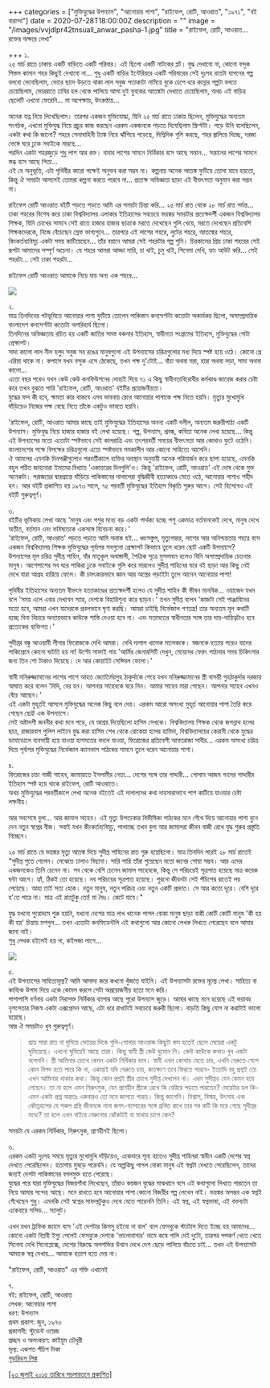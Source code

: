 +++
categories = ["মুক্তিযুদ্ধের উপন্যাস", "আনোয়ার পাশা", "রাইফেল, রোটি, আওরাত", "১৯৭১", "বই বারান্দা"]
date = 2020-07-28T18:00:00Z
description = ""
image = "/images/vvjdlpr42tnsuall_anwar_pasha-1.jpg"
title = "রাইফেল, রোটি, আওরাত... রক্তের অক্ষরে লেখা"

+++
১.  
২৫ মার্চ রাতে ঢাকায় একটি বাড়িতে একটি পরিবার। এই ছিলো একটি নাটকের প্লট। যুদ্ধ দেখাবো না, কোনো বন্দুক পিস্তল কামান শহর কিছুই দেখাবো না... শুধু একটি বাড়ির ইন্টেরিয়রে একটি পরিবারের সেই দুঃসহ রাতটা যাপনের গল্প বলবো ভেবেছিলাম, ভোরে ছাদে উড়তে থাকা লাল সবুজ পতাকাটা নামিয়ে বুকে চেপে ধরে কান্নার গল্পটা বলতে চেয়েছিলাম, ভোররাতে ঢাবির হল থেকে পালিয়ে আসা দুই যুবকের আতঙ্কটা দেখাতে চেয়েছিলাম, অথচ এই বাড়ির ছেলেটি এখনো ফেরেনি... মা অপেক্ষায়, উৎকণ্ঠায়...

অনেক যত্ন নিয়ে লিখেছিলাম। তারপর একজন মুক্তিযোদ্ধা, যিনি ২৫ মার্চ রাতে ঢাকায় ছিলেন, মুক্তিযুদ্ধের অন্যতম সংগঠক, এখনো মুক্তিযুদ্ধ নিয়ে প্রচুর কাজ করছেন এরকম একজনকে পড়তে দিযেছিলাম স্ক্রিপ্টটা। পড়ে উনি বলেছিলেন, একটা কথা কি জানো? শহরে সেনাবাহিনী ট্যাঙ্ক নিয়ে ঝাঁপিয়ে পড়েছে, দিগ্বিদিক গুলি করছে, শহর জ্বালিয়ে দিচ্ছে, দরজা ভেঙ্গে ঘরে ঢুকে সবাইকে মারছে...  
পরদিন একটা শহরজুড়ে শুধু লাশ আর রক্ত। বাবার লাশের সামনে নির্বিকার বসে আছে সন্তান... সন্তানের লাশের সামনে স্তব্ধ বসে আছে পিতা...  
এই যে অনুভূতি, এটা পৃথিবীর কারো পক্ষেই অনুভব করা সম্ভব না। কল্পনায় অনেক আতঙ্ক ফুটিয়ে তোলা যাবে হয়তো, কিন্তু ঐ সময়টা আসলেই তোমরা কল্পনা করতে পারবে না... প্রত্যক্ষ অভিজ্ঞতা ছাড়া এই বীভৎসতা অনুমান করা সম্ভব না।

রাইফেল রোটি আওরাত বইটি পড়তে পড়তে আমি এর সময়টা চিন্তা করি... ২৫ মার্চ রাত থেকে ২৮ মার্চ রাত পর্যন্ত... ঢাকা শহরের বিশেষ করে ঢাকা বিশ্ববিদ্যালয় এলাকার ইতিহাসের সবচেয়ে ভয়ঙ্কর সময়টার প্রত্যক্ষদর্শী একজন বিশ্ববিদ্যালয় শিক্ষক, যিনি চোখের সামনে সেই রাতে হাজার হাজার ছাত্রকে মরতে দেখেছেন গুলি খেয়ে, মরতে দেখেছেন প্রতিবেশি শিক্ষকদেরকে, নিজে বেঁচেছেন স্রেফ ভাগ্যগুনে... তারপরে এই লাশের শহরে, লুটের শহরে, আতঙ্কের শহরে, কিংকর্তব্যবিমূঢ় একটা সময় কাটিয়েছেন... তাঁর বয়ানে আমরা সেই শহরটার গল্প শুনি। চিরকালের প্রিয় ঢাকা শহরের সেই রূপটা আমাদের সম্পূর্ণ অচেনা। যে শহরে আমরা আড্ডা মারি, চা খাই, চুমু খাই, সিনেমা দেখি, হ্যাং আউট করি... সেই শহরটা... সেই ঢাকা শহরটা...

রাইফেল রোটি আওরাত আমাকে নিয়ে যায় অন্য এক শহরে...

![](/images/vvjdlpr42tnsuall_anwar_pasha.jpg)

২.  
মাত্র তিনদিনের পটভূমিতে আনোয়ার পাশা ফুটিয়ে তোলেন পাকিস্তান কনসেপ্টটা কতোটা অকার্যকর ছিলো, অসাম্প্রদায়িক বাংলাদেশ কনসেপ্টটা কতোটা অপরিহার্য ছিলো।  
তিনদিনের অভিজ্ঞতায় রচিত হয় একটি জাতির সমস্ত বঞ্চনার ইতিহাস, স্বাধীনতা সংগ্রামের ইতিহাস, মুক্তিযুদ্ধের গোটা প্রেক্ষাপট।  
সাদা কালো লাল নীল হলুদ সবুজ সব রঙের মানুষগুলো এই উপন্যাসের চরিত্রগুলোর মধ্য দিয়ে স্পষ্ট হয়ে ওঠে। কোনো গ্রে এরিয়া থাকে না। কপালে যখন বন্দুক এসে ঠেকেছে, তখন পক্ষ দু'টোই... বাঁচা অথবা মরা, হারা অথবা লড়া, সাদা অথবা কালো...  
এতো বছর পরেও যখন কেউ কেউ কনফিউশনের দোহাই দিয়ে ৭১ এ কিছু স্বাধীনতাবিরোধীর কর্মকাণ্ড জায়েজ করার চেষ্টা করে তখন বুঝতে পারি 'রাইফেল, রোটি, আওরাত' বইটির প্রয়োজনীয়তা।  
যুদ্ধের ফল কী হবে, ক্ষমতা কার থাকবে এসব ভাবনায় রেখে আনোয়ার পাশাকে পক্ষ নিতে হয়নি। মৃত্যুর মুখোমুখি দাঁড়িয়েও নিজের পক্ষ বেছে নিতে তাঁকে একটুও ভাবতে হয়নি।

'রাইফেল, রোটি, আওরাত আমার কাছে তাই মুক্তিযুদ্ধের ইতিহাসের অনন্য একটি দলীল, অন্যতম জরুরীপাঠ্য একটি উপন্যাস। মুক্তিযুদ্ধ নিয়ে হাজার হাজার বই লেখা হয়েছে। গল্প, উপন্যাস, প্রবন্ধ, কবিতা অনেক লেখা হয়েছে... কিন্তু এই উপন্যাসের মতো এতোটা স্পষ্টভাবে সেই কালরাত্রি এবং তৎপরবর্তী সময়ের বীভৎসতা আর কোথাও ফুটে ওঠেনি। বাংলাদেশের পক্ষে বিপক্ষের চরিত্রগুলো এতো স্পষ্টভাবে সমকালীন আর কোনো সাহিত্যে আসেনি।  
ঐ আমলের এমনকি দিনপঞ্জীগুলোও পরবর্তীকালে ব্যক্তির অবস্থান অনুযায়ী অনেক পরিমার্জন করে ছাপা হয়েছে, এমনকি বহুল পঠিত জাহানারা ইমামের বিখ্যাত 'একাত্তরের দিনগুলি'ও। কিন্তু 'রাইফেল, রোটি, আওরাত' এই দোষ থেকে মুক্ত অনেকটা। পরাজয়ের দ্বারপ্রান্তে দাঁড়িয়ে পাকিস্তানের দালালেরা বুদ্ধিজীবী হত্যাকাণ্ডে মেতে ওঠে, আনোয়ার পাশাও শহীদ হন। আর বইটি প্রকাশিত হয় ১৯৭৩ সালে, ৭৫ পরবর্তী মুক্তিযুদ্ধের ইতিহাস বিকৃতি শুরুর আগে। সেই হিসেবেও এই বইটি গুরুত্বপূর্ণ।

৩.  
বইটির ভূমিকায় লেখা আছে 'মানুষ এবং পশুর মধ্যে বড় একটা পার্থক্য হচ্ছে পশু একমাত্র বর্তমানকেই দেখে, মানুষ দেখে অতীত, বর্তমান এবং ভবিষ্যতকে একসঙ্গে বিবেচনা করে।'  
'রাইফেল, রোটি, আওরাত' পড়তে পড়তে আমি অবাক হই... ধ্বংসস্তুপ, মৃত্যুগহ্বর, লাশের আর অনিশ্চয়তার শহরে বসে একজন বিশ্ববিদ্যালয় শিক্ষক মুক্তিযুদ্ধের পূর্বাপর সবগুলো প্রেক্ষাপট কিভাবে তুলে ধরেন ছোট একটি উপন্যাসে?  
উপন্যাসের মূল চরিত্র সুদীপ্ত শাহিন, যাঁর মাতৃকুল অবাঙ্গালী, পৈত্রিক সূত্রে মুসলমান হলেও যিনি অসাম্প্রদায়িক চেতনার মানুষ। আশেপাশের সব ঘরে পাকিরা ঢুকে সবাইকে গুলি করে মারলেও সুদীপ্ত শাহিনের ঘরে বই ছাড়া আর কিছু নেই দেখে যারা আগ্রহ হারিয়ে ফেলে। কী চমৎকারভাবে জ্ঞান আর অস্ত্রের লড়াইটা তুলে আনেন আনোয়ার পাশা!

পৃথিবীর ইতিহাসের অন্যতম বীভৎস হত্যাকাণ্ডের প্রত্যক্ষদর্শী হলেও যে সুদীপ্ত শাহিন কী ভীষন মানবিক... ওয়াজেদ যখন বলে 'সময় এলে এবার দেখবেন স্যার, দেশকে বিহারিশূন্য করে ছাড়ব।' তখন সুদীপ্ত বলেন 'কাজটা সেই পাঞ্জাবিদের মতো হবে, আমরা এখন যাদেরকে প্রবলভাবে ঘৃণা করছি। আমরা চাইছি নির্ভেজাল গণতন্ত্র! তার অন্যতম মূল কথাটি হচ্ছে বিনা বিচারে অন্যায়ভাবে কাউকে শাস্তি দেওয়া হবে না। এবং মতামতের স্বাধীনতার সঙ্গে তার দায়-দায়িত্বটাও হবে প্রত্যেকের ব্যক্তিগত।'

সুদীপ্তর বন্ধু আওয়ামী লীগার ফিরোজকে দেখি আমরা। দেখি দালাল খালেক মালেককে। স্বজনকে হত্যার পরেও যাদের পাকিপ্রেমে কোনো ঘাটতি হয় না! উল্টো সাফাই গায় 'আর্মির জেনারসিটি দেখুন, মেয়েদের ফেরৎ পাঠাবার সময় চিকিৎসার জন্য তিন শো টাকাও দিয়েছে। দে আর কোয়াইট সেন্সিবল ফেলো।'

স্বামী মনিরুজ্জামানের লাশের পাশে আহত জ্যোতির্ময়গুহ ঠাকুর্দাকে পেয়ে যখন মনিরুজ্জামানের স্ত্রী বাসন্তী গুহঠাকুর্দার দরজায় আঘাত করে বলেন 'দিদি, বের হন। আপনার সাহেবকে ঘরে নিন। আমার সাহেব মারা গেছেন। আপনার সাহেব এখনও বেঁচে আছেন।'  
এই একটা মুহূর্তই আসলে মুক্তিযুদ্ধের অনেক কিছু বলে দেয়। এরকম আরো অসংখ্য মুহূর্ত আনোয়ার পাশা তৈরি করে গেছেন ছোট্ট এক উপন্যাসে।  
সেই অষ্টাদশী জননীর কথা মনে পড়ে, যে আশ্রয় দিয়েছিলো হাসিম সেখকে। বিশ্ববিদ্যালয় শিক্ষক থেকে জগন্নাথ হলের ছাত্র, রাজারবাগ পুলিশ লাইনে যুদ্ধ করা হাসিম শেখ থেকে রোকেয়া হলের হামিদা, বিশ্ববিদ্যালয়ের কেরানী থেকে যুদ্ধের ডামাডোলে ব্যবসায়ী হয়ে যাওয়া হাশমতের বদলে যাওয়া, ফিরোজের প্রতিবেশী আফরোজা সাবীর... এরকম অসংখ্য চরিত্র দিয়ে পূর্বাপর মুক্তিযুদ্ধের নির্ভেজাল ক্যানভাস পাঠকের সামনে তুলে ধরেন আনোয়ার পাশা।

৪.  
ফিরোজের চাচা গাজী সাহেব, জামায়াতে ইসলামীর নেতা... দেশের সঙ্গে তার গাদ্দারী... গোলাম আজম গংদের গাদ্দারীর ইতিহাস স্পষ্ট হয়ে থাকে রাইফেল, রোটি আওরাতে।  
অথচ মুক্তিযুদ্ধের পরবর্তীকালে লেখা অনেক বইতেই এই দালালদের কথা দায়সারাভাবে পাশ কাটিয়ে যাওয়ার চেষ্টা লক্ষনীয়।

আর সবশেষে বুলা... আর জামাল সাহেব। এই মৃত্যু উপত্যকার বিভীষিকা পাঠকের মনে গেঁথে দিয়ে আনোয়ার পাশা বুনে দেন নতুন স্বপ্নের বীজ। সবাই যখন কীংকর্তব্যবিমূঢ়, পালাচ্ছে তখন বুলা আর জামালরা জীবন বাজী রেখে যুদ্ধ শুরুর প্রস্তুতি নিচ্ছেন।

২৫ মার্চ রাতে যে ভয়ঙ্কর মৃত্যু আতঙ্ক দিয়ে সুদীপ্ত শাহিনের রাত শুরু হয়েছিলো। মাত্র তিনদিন পরেই ২৮ মার্চ রাতেই "সুদীপ্ত শুতে গেলেন। মেঝেতে ঢালাও বিছানা। সারি সারি তাঁরা শুয়েছেন যতো জনের শোয়া সম্ভব। আর এদের একজনকেও তিনি চেনেন না। সব থেকে বেশি চেনেন জামাল সাহেবকে, কিন্তু সে পরিচয়েই সূত্রপাত হয়েছে মাত্র কয়েক ঘন্টা আগে। হ্যাঁ, ঠিকই তো হয়েছে। নব পরিচয়ের সূত্রপাত হয়েছে। পুরনো জীবনটা সেই পঁচিশের রাতেই লয় পেয়েছে। আহা তাই সত্য হোক। নতুন মানুষ, নতুন পরিচয় এবং নতুন একটি প্রভাত। সে আর কতো দূরে। বেশি দূরে হ'তে পারে না। মাত্র এই রাতটুকু তো! মা ভৈঃ। কেটে যাবে।"

যুদ্ধ যখনো পুরোদমে শুরু হয়নি, যখনো দেশের মাত্র লাখ খানেক পাগল বোকা মানুষ ছাড়া বাকী কোটি কোটি মানুষ 'কী হয় কী হয়' চিন্তায় মশগুল... তখন এতোটা কনফিডেন্টলি এই কথাগুলো আর কোনো লেখক লিখতে পেরেছেন বলে আমার জানা নাই।  
শুধু লেখক হইলেই হয় না, কইলজা লাগে...

![](/images/6b3f3dd02db0f27b20f1f1f8a74f18f9-5c131ac23537d.webp)

৫.  
এই উপন্যাসের সাহিত্যমূল্য? আমি আলাদা করে কখনো খুঁজতে যাইনি। এই উপন্যাসটা রক্তের মূল্যে লেখা। সাহিত্য বা কাব্যিক উপমা দিয়ে একে কোমল করলে সেটা অপ্রয়োজনীয় হতো মনে করি।  
পাশাপাশি বর্ণনায় একটা নিরাসক্ত নির্বিকার ব্যাপার আছে পুরো উপন্যাস জুড়ে। আমার কাছে মনে হয়েছে এই ভয়াবহ নৃশংসতার নিজস্ব একটা এক্সপ্রেসন আছে, এটা ধরে রাখাটাই সবচেয়ে জরুরী ছিলো। বাড়তি কিছু যোগ না করাটাই ভালো হয়েছে।  
আর ঐ সময়টাও খুব গুরুত্বপূর্ণ।

> প্রায় সারা রাত না ঘুমিয়ে ভোরের দিকে গুলি-গোলার আওয়াজ কিছুটা কম হতেই ছেলে মেয়েরা একটু ঘুমিয়েছে। এখনো ঘুমিয়েই আছে তারা। কিন্তু স্বামী স্ত্রী কেউ ঘুমোন নি। কেউ কাউকে কথাও খুব একটা বলেননি। স্ত্রী আমিনার চোখে কেমন একটা নির্বিকার ভাব। স্বামী এখন কোথায় যেতে চায়, এখনি বেরুতে গেলে কোন বিপদ হতে পারে কি না, একান্তই যদি বেরুতে চায়, কতক্ষণে তবে ফিরতে পারবে- ইত্যাদি বহু প্রশ্নই তো এখন আমিনার থাকার কথা। কিন্তু কোন প্রশ্নই স্ত্রীর চোখে সুদীপ্ত দেখলেন না। এখন সুদীপ্তও যেন কেমন হয়ে গেছেন। তা না হলে এমন নিরুৎসুক, যেন প্রাণহীন স্ত্রীকে রেখে কি বেরিয়ে পড়তে পারতেন? মেয়েটার হল কি- এমন একটা প্রশ্ন অন্ততঃ একবারও তো মনে জাগতে পারত। কিন্তু জাগেনি। বিশ্বাস, বিস্ময়, উৎসাহ এবং কৌতূহলের যে সকল গ্রন্থি জীবনকে নানা জগৎ-ব্যাপারের সঙ্গে গ্রথিত রাখে তার সব কটি কি মরে গেছে সুদীপ্তর মধ্যে? তা হলে এখন বাইরে বেরুনোর ঝোঁকটাই বা মাথায় চাপে কেন?

সময়টা যে এরকম নির্বিকার, নিরুৎসুক, প্রাণহীনই ছিলো।

৬.  
এরকম একটা দুঃসহ সময়ে মৃত্যুর মুখোমুখি দাঁড়িয়েও, একেবারে শূন্য হাতেও সুদীপ্ত শাহিনরা স্বাধীন একটি দেশের স্বপ্ন দেখতে পেরেছিলেন। হতাশায় মুষড়ে পরেননি। যে অল্পকিছু পাগল বোকা মানুষ এই স্বপ্নটা দেখতে পেরেছিলেন, তাদের জন্যই দেশটা পাকিস্তানের বগলমুক্ত হতে পেরেছে।  
যুদ্ধের পরে যারা মুক্তিযুদ্ধের বিজয়গাঁথা লিখেছেন, তাঁরাও কয়জন যুদ্ধের মাঝখানে বসে এই কথাগুলো লিখতে পারতেন তা নিয়ে আমার সন্দেহ আছে। মনে রাখতে হবে আনোয়ার পাশা কোনো বিজয়ীর গল্প লেখেন নাই। ভয়ঙ্কর অসম্ভব এক স্বপ্নই গেঁথেছেন শুধু। এমনকি সেই স্বপ্নের সাফল্যটুকুও দেখে যেতে পারেননি তিনি। এই স্বপ্ন, এই স্বপ্নভাষা, এই বক্তব্যটা একেবারে সলিড... স্যালুট।

এখন যখন ট্রাফিক জ্যামে বসে 'এই দেশটার কিসসু হইবো না বাল' বলে ফেসবুকে স্ট্যাটাস দিতে ইচ্ছে হয় আমাদের... কোনো একটা বিপ্লবী ইস্যু পেলেই ফেসবুকে দেশকে 'ভালোবাসার' নামে কষে গালি দেই দুটো, তারপর পপকর্ণ খেতে খেতে সিনেমা দেখি সিনেপ্লেক্সে, দেশের বিরুদ্ধে অপশক্তির উত্থান দেখে দেশ ছেড়ে পালিয়ে বাঁচতে চাই... তখন এই উপন্যাসটা আমাকে স্বপ্ন দেখায়... আমাকে হতাশ হতে দেয় না।

"রাইফেল, রোটি, আওরাত" এর শক্তি এখানেই

৭.  
বই: রাইফেল, রোটি, আওরাত  
লেখক: আনোয়ার পাশা  
ধরণ: উপন্যাস  
প্রথম প্রকাশ: জুন, ১৯৭৩  
প্রকাশনী: স্টুডেন্ট ওয়েজ  
প্রচ্ছদ ও অলংকরণ: কাইয়ুম চৌধুরী  
মূল্য: একশত পঁচিশ টাকা  
[গুডরিডস লিঙ্ক](https://www.goodreads.com/book/show/17728147)

[\[২৩ জুলাই ২০১৫ তারিখে সচলায়তনে প্রকাশিত\]](http://www.sachalayatan.com/nazrul_islam/54801)